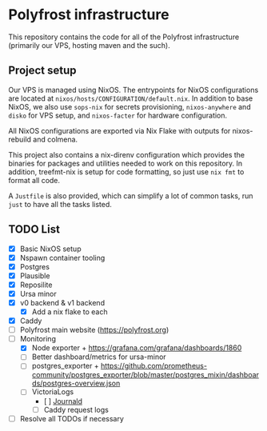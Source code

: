 # Polyfrost infrastructure

This repository contains the code for all of the Polyfrost infrastructure (primarily our VPS,
hosting maven and the such).

## Project setup

Our VPS is managed using NixOS. The entrypoints for NixOS configurations are located at
`nixos/hosts/CONFIGURATION/default.nix`. In addition to base NixOS, we also use `sops-nix` for
secrets provisioning, `nixos-anywhere` and `disko` for VPS setup, and `nixos-facter` for hardware
configuration.

All NixOS configurations are exported via Nix Flake with outputs for nixos-rebuild and colmena.

This project also contains a nix-direnv configuration which provides the binaries for packages and
utilities needed to work on this repository. In addition, treefmt-nix is setup for code formatting,
so just use `nix fmt` to format all code.

A `Justfile` is also provided, which can simplify a lot of common tasks, run `just` to have all the
tasks listed.

## TODO List

- [x] Basic NixOS setup
- [x] Nspawn container tooling
- [x] Postgres
- [x] Plausible
- [x] Reposilite
- [x] Ursa minor
- [x] v0 backend & v1 backend
  - [x] Add a nix flake to each
- [x] Caddy
- [ ] Polyfrost main website (https://polyfrost.org)
- [ ] Monitoring
  - [x] Node exporter + https://grafana.com/grafana/dashboards/1860
  - [ ] Better dashboard/metrics for ursa-minor
  - [ ] postgres_exporter +
    https://github.com/prometheus-community/postgres_exporter/blob/master/postgres_mixin/dashboards/postgres-overview.json
  - [ ] VictoriaLogs
    - [ ]
      [Journald](https://search.nixos.org/options?channel=25.05&show=services.journald.upload.settings&from=0&size=50&sort=relevance&type=packages&query=journal-upload)
    - [ ] Caddy request logs
- [ ] Resolve all TODOs if necessary
